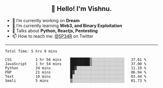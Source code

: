 <h2 align="center">👋 Hello! I'm Vishnu.</h2>


- 🔭 I’m currently working on **Dream**
- 🌱 I’m currently learning **Web3, and Binary Exploitation**
- 💬 Talks about **Python, Reactjs, Pentesting**
- 📫 How to reach me: [@5P34R](https://twitter.com/Vishnu27302693) on Twitter

---
<!--START_SECTION:waka-->

```text
Total Time: 5 hrs 9 mins

CSS           1 hr 56 mins    █████████▒░░░░░░░░░░░░░░░   37.61 %
JavaScript    1 hr 54 mins    █████████▒░░░░░░░░░░░░░░░   37.00 %
Python        34 mins         ██▓░░░░░░░░░░░░░░░░░░░░░░   11.19 %
PHP           21 mins         █▓░░░░░░░░░░░░░░░░░░░░░░░   06.94 %
Text          10 mins         █░░░░░░░░░░░░░░░░░░░░░░░░   03.44 %
Smali         5 mins          ▒░░░░░░░░░░░░░░░░░░░░░░░░   01.73 %
```

<!--END_SECTION:waka-->
